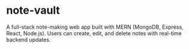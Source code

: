 # note-vault
A full-stack note-making web app built with MERN (MongoDB, Express, React, Node.js). Users can create, edit, and delete notes with real-time backend updates.
